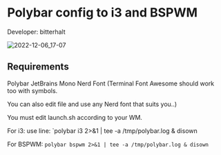 # Polybar config to i3 and BSPWM 
Developer: bitterhalt

![2022-12-06_17-07](https://user-images.githubusercontent.com/95308907/206008451-fd094781-36a8-47b9-9d1f-ec4871e9f67d.png)

## Requirements 
Polybar
JetBrains Mono Nerd Font (Terminal Font Awesome should work too with symbols.

You can also edit file and use any Nerd font that suits you..) 

You must edit launch.sh according to your WM. 

For i3: use line: `polybar i3 2>&1 | tee -a /tmp/polybar.log & disown

For BSPWM: `polybar bspwm 2>&1 | tee -a /tmp/polybar.log & disown`


 
 
